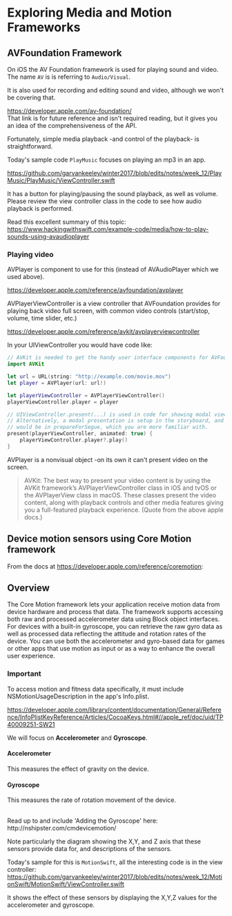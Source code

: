 # Exploring Media and Motion Frameworks

## AVFoundation Framework

On iOS the AV Foundation framework is used for playing sound and video.<br>
The name `AV` is is referring to `Audio/Visual`. 

It is also used for recording and editing sound and video, although we won't be covering that.

https://developer.apple.com/av-foundation/<br>
That link is for future reference and isn't required reading, but it gives you an idea of the comprehensiveness of the API. 

Fortunately, simple media playback -and control of the playback- is straightforward.

Today's sample code `PlayMusic` focuses on playing an mp3 in an app.

https://github.com/garvankeeley/winter2017/blob/edits/notes/week_12/PlayMusic/PlayMusic/ViewController.swift

It has a button for playing/pausing the sound playback, as well as volume.<br>
Please review the view controller class in the code to see how audio playback is performed.

Read this excellent summary of this topic:<br>
https://www.hackingwithswift.com/example-code/media/how-to-play-sounds-using-avaudioplayer

### Playing video

AVPlayer is component to use for this (instead of AVAudioPlayer which we used above).

https://developer.apple.com/reference/avfoundation/avplayer

AVPlayerViewController is a view controller that AVFoundation provides for playing back video full screen, with common video controls (start/stop, volume, time slider, etc.)

https://developer.apple.com/reference/avkit/avplayerviewcontroller

In your UIViewController you would have code like:

```swift
// AVKit is needed to get the handy user interface components for AVFoundation
import AVKit
```
```swift
let url = URL(string: "http://example.com/movie.mov")
let player = AVPlayer(url: url!)

let playerViewController = AVPlayerViewController()
playerViewController.player = player

// UIViewController.present(...) is used in code for showing modal view controllers.
// Alternatively, a modal presentation is setup in the storyboard, and this code
// would be in prepareForSegue, which you are more familiar with.
present(playerViewController, animated: true) {
    playerViewController.player?.play()
}

```

AVPlayer is a nonvisual object -on its own it can't present video on the screen.

> AVKit: The best way to present your video content is by using the AVKit framework’s AVPlayer​View​Controller class in iOS and tvOS or the AVPlayer​View class in macOS.
> These classes present the video content, along with playback controls and other media features giving you a full-featured playback experience.
(Quote from the above apple docs.)


## Device motion sensors using Core Motion framework

From the docs at https://developer.apple.com/reference/coremotion:

## Overview

The Core Motion framework lets your application receive motion data from device hardware and process that data. The framework supports accessing both raw and processed accelerometer data using Block object interfaces. For devices with a built-in gyroscope, you can retrieve the raw gyro data as well as processed data reflecting the attitude and rotation rates of the device. You can use both the accelerometer and gyro-based data for games or other apps that use motion as input or as a way to enhance the overall user experience.

### Important

To access motion and fitness data specifically, it must include NSMotionUsageDescription in the app's Info.plist.

https://developer.apple.com/library/content/documentation/General/Reference/InfoPlistKeyReference/Articles/CocoaKeys.html#//apple_ref/doc/uid/TP40009251-SW21

We will focus on **Accelerometer** and **Gyroscope**. 

#### Accelerometer

This measures the effect of gravity on the device.

#### Gyroscope

This measures the rate of rotation movement of the device.

<br>
Read up to and include 'Adding the Gyroscope' here:
http://nshipster.com/cmdevicemotion/

Note particularly the diagram showing the X,Y, and Z axis that these sensors provide data for, and descriptions of the sensors.

Today's sample for this is `MotionSwift`, all the interesting code is in the view controller:
https://github.com/garvankeeley/winter2017/blob/edits/notes/week_12/MotionSwift/MotionSwift/ViewController.swift

It shows the effect of these sensors by displaying the X,Y,Z values for the accelerometer and gyroscope.
